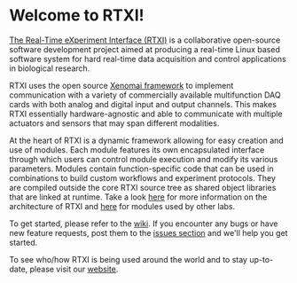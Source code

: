 Welcome to RTXI!
====

<a href="http://www.rtxi.org">The Real-Time eXperiment Interface (RTXI)</a> is a collaborative open-source software development project aimed at producing a real-time Linux based software system for hard real-time data acquisition and control applications in biological research.

RTXI uses the open source <a href="http://xenomai.org">Xenomai framework</a> to implement communication with a variety of commercially available multifunction DAQ cards with both analog and digital input and output channels. This makes RTXI essentially hardware-agnostic and able to communicate with multiple actuators and sensors that may span different modalities.

At the heart of RTXI is a dynamic framework allowing for easy creation and use of modules. Each module features its own encapsulated interface through which users can control module execution and modify its various parameters. Modules contain function-specific code that can be used in combinations to build custom workflows and experiment protocols. They are compiled outside the core RTXI source tree as shared object libraries that are linked at runtime. Take a look <a href="http://www.rtxi.org/topics/modules/">here</a> for more information on the architecture of RTXI and <a href="https://github.com/RTXI/modules">here</a> for modules used by other labs.

To get started, please refer to the <a href="https://github.com/RTXI/rtxi/wiki">wiki</a>. If you encounter any bugs or have new feature requests, post them to the <a href="https://github.com/RTXI/rtxi/issues">issues section</a> and we'll help you get started.

To see who/how RTXI is being used around the world and to stay up-to-date, please visit our <a href="http://www.rtxi.org">website</a>.
